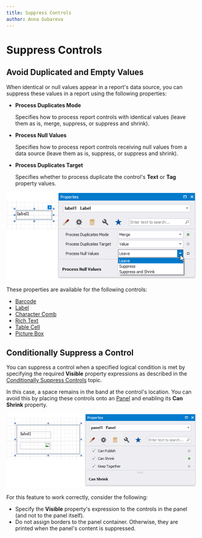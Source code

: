 ```yaml
---
title: Suppress Controls
author: Anna Gubareva
---
```

# Suppress Controls

## Avoid Duplicated and Empty Values

When identical or null values appear in a report's data source, you can suppress these values in a report using the following properties:

* **Process Duplicates Mode**
	
	Specifies how to process report controls with identical values (leave them as is, merge, suppress, or suppress and shrink).

* **Process Null Values**
	
	Specifies how to process report controls receiving null values from a data source (leave them as is, suppress, or suppress and shrink).

* **Process Duplicates Target**
	
	Specifies whether to process duplicate the control's **Text** or **Tag** property values.

![](../../../../images/eurd-win-proccess-duplicates-properties.png)

These properties are available for the following controls:

* [Barcode](../use-report-elements/use-bar-codes.md)
* [Label](../use-report-elements/use-basic-report-controls/label.md)
* [Character Comb](../use-report-elements/use-basic-report-controls/character-comb.md)
* [Rich Text](../use-report-elements/use-basic-report-controls/rich-text.md)
* [Table Cell](../use-report-elements/use-tables.md)
* [Picture Box](../use-report-elements/use-basic-report-controls/picture-box.md)

## Conditionally Suppress a Control

You can suppress a control when a specified logical condition is met by specifying the required **Visible** property expressions as described in the [Conditionally Suppress Controls](../shape-report-data/shape-data-expression-bindings/conditionally-supress-controls.md) topic.

In this case, a space remains in the band at the control's location. You can avoid this by placing these controls onto an [Panel](../use-report-elements/use-basic-report-controls/panel.md) and enabling its **Can Shrink** property.

![](../../../../images/eurd-win-panel-can-shrink-property.png)

For this feature to work correctly, consider the following:

* Specify the **Visible** property's expression to the controls in the panel (and not to the panel itself).
* Do not assign borders to the panel container. Otherwise, they are printed when the panel's content is suppressed.
